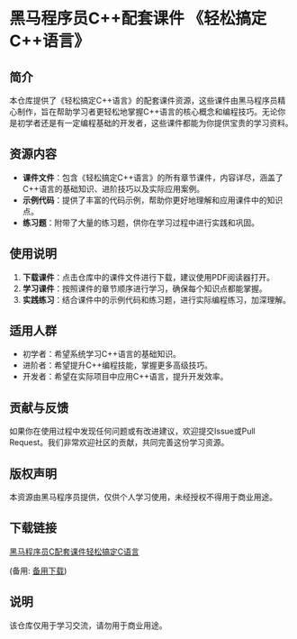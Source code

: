 # 黑马程序员C++配套课件 《轻松搞定C++语言》

## 简介

本仓库提供了《轻松搞定C++语言》的配套课件资源，这些课件由黑马程序员精心制作，旨在帮助学习者更轻松地掌握C++语言的核心概念和编程技巧。无论你是初学者还是有一定编程基础的开发者，这些课件都能为你提供宝贵的学习资料。

## 资源内容

- **课件文件**：包含《轻松搞定C++语言》的所有章节课件，内容详尽，涵盖了C++语言的基础知识、进阶技巧以及实际应用案例。
- **示例代码**：提供了丰富的代码示例，帮助你更好地理解和应用课件中的知识点。
- **练习题**：附带了大量的练习题，供你在学习过程中进行实践和巩固。

## 使用说明

1. **下载课件**：点击仓库中的课件文件进行下载，建议使用PDF阅读器打开。
2. **学习课件**：按照课件的章节顺序进行学习，确保每个知识点都能掌握。
3. **实践练习**：结合课件中的示例代码和练习题，进行实际编程练习，加深理解。

## 适用人群

- 初学者：希望系统学习C++语言的基础知识。
- 进阶者：希望提升C++编程技能，掌握更多高级技巧。
- 开发者：希望在实际项目中应用C++语言，提升开发效率。

## 贡献与反馈

如果你在使用过程中发现任何问题或有改进建议，欢迎提交Issue或Pull Request。我们非常欢迎社区的贡献，共同完善这份学习资源。

## 版权声明

本资源由黑马程序员提供，仅供个人学习使用，未经授权不得用于商业用途。

## 下载链接
[黑马程序员C配套课件轻松搞定C语言](https://pan.quark.cn/s/37f7d67df514) 

(备用: [备用下载](https://pan.baidu.com/s/1yAKQLLtJuaxu_UBTYaCGSg?pwd=1234))

## 说明

该仓库仅用于学习交流，请勿用于商业用途。
